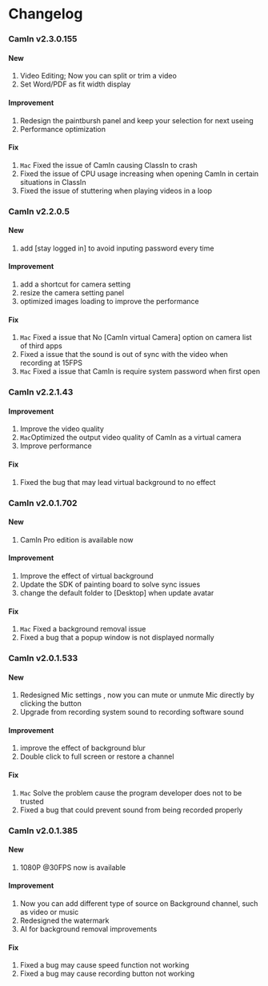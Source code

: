 # Changelog

### CamIn v2.3.0.155

#### New

1. Video Editing; Now you can split or trim a video
2. Set Word/PDF as fit width display

#### Improvement

1. Redesign the paintbursh panel and keep your selection for next useing
2. Performance optimization

#### Fix

1. `Mac` Fixed the issue of CamIn causing ClassIn to crash
2. Fixed the issue of CPU usage increasing when opening CamIn in certain situations in ClassIn
3. Fixed the issue of stuttering when playing videos in a loop

### CamIn v2.2.0.5

#### New

1. add \[stay logged in] to avoid inputing password every time

#### Improvement

1. add a shortcut for camera setting
2. resize the camera setting panel
3. optimized images loading to improve the performance

#### Fix

1. `Mac` Fixed a issue that No \[CamIn virtual Camera] option on camera list of third apps
2. Fixed a issue that the sound is out of sync with the video when recording at 15FPS
3. `Mac` Fixed a issue that CamIn is require system password when first open

### CamIn v2.2.1.43

#### Improvement

1. Improve the video quality
2. `Mac`Optimized the output video quality of CamIn as a virtual camera
3. Improve performance

#### Fix

1. Fixed the bug that may lead virtual background to no effect

### CamIn v2.0.1.702

#### New

1. CamIn Pro edition is available now

#### Improvement

1. Improve the effect of virtual background
2. Update the SDK of painting board to solve sync issues
3. change the default folder to \[Desktop] when update avatar

#### Fix

1. `Mac` Fixed a background removal issue
2. Fixed a bug that a popup window is not displayed normally

### CamIn v2.0.1.533

#### New

1. Redesigned Mic settings , now you can mute or unmute Mic directly by clicking the button
2. Upgrade from recording system sound to recording software sound

#### Improvement

1. improve the effect of background blur
2. Double click to full screen or restore a channel

#### Fix

1. `Mac` Solve the problem cause the program developer does not to be trusted
2. Fixed a bug that could prevent sound from being recorded properly

### CamIn v2.0.1.385

#### New

1. 1080P @30FPS now is available

#### Improvement

1. Now you can add different type of source on Background channel, such as video or music
2. Redesigned the watermark
3. AI for background removal improvements

#### Fix

1. Fixed a bug may cause speed function not working
2. Fixed a bug may cause recording button not working
